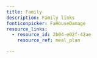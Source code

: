 ```yaml
---
title: Family
description: Family links
fonticonpicker: FaHouseDamage
resource_links:
  - resource_id: 2b04-e02f-42ae
    resource_ref: meal_plan

---
```






